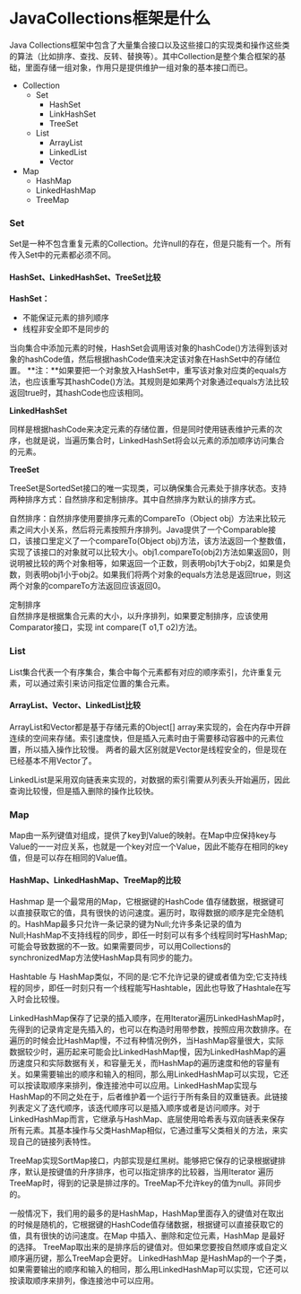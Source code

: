 # JavaCollections框架是什么  

Java Collections框架中包含了大量集合接口以及这些接口的实现类和操作这些类的算法（比如排序、查找、反转、替换等）。其中Collection是整个集合框架的基础，里面存储一组对象，作用只是提供维护一组对象的基本接口而已。   

- Collection
    - Set 
        - HashSet
        - LinkHashSet
        - TreeSet
    - List
        - ArrayList
        - LinkedList
        - Vector
- Map 
    + HashMap
    + LinkedHashMap
    + TreeMap

### **Set** 
Set是一种不包含重复元素的Collection。允许null的存在，但是只能有一个。所有传入Set中的元素都必须不同。

#### HashSet、LinkedHashSet、TreeSet比较 
**HashSet：**

- 不能保证元素的排列顺序
- 线程非安全即不是同步的  

当向集合中添加元素的时候，HashSet会调用该对象的hashCode()方法得到该对象的hashCode值，然后根据hashCode值来决定该对象在HashSet中的存储位置。
**注：**如果要把一个对象放入HashSet中，重写该对象对应类的equals方法，也应该重写其hashCode()方法。其规则是如果两个对象通过equals方法比较返回true时，其hashCode也应该相同。  

**LinkedHashSet**  

同样是根据hashCode来决定元素的存储位置，但是同时使用链表维护元素的次序，也就是说，当遍历集合时，LinkedHashSet将会以元素的添加顺序访问集合的元素。

**TreeSet**

TreeSet是SortedSet接口的唯一实现类，可以确保集合元素处于排序状态。支持两种排序方式：自然排序和定制排序。其中自然排序为默认的排序方式。  

自然排序：自然排序使用要排序元素的CompareTo（Object obj）方法来比较元素之间大小关系，然后将元素按照升序排列。Java提供了一个Comparable接口，该接口里定义了一个compareTo(Object obj)方法，该方法返回一个整数值，实现了该接口的对象就可以比较大小。obj1.compareTo(obj2)方法如果返回0，则说明被比较的两个对象相等，如果返回一个正数，则表明obj1大于obj2，如果是负数，则表明obj1小于obj2。如果我们将两个对象的equals方法总是返回true，则这两个对象的compareTo方法返回应该返回0。  

定制排序  
自然排序是根据集合元素的大小，以升序排列，如果要定制排序，应该使用Comparator接口，实现 int compare(T o1,T o2)方法。

### **List** 

List集合代表一个有序集合，集合中每个元素都有对应的顺序索引，允许重复元素，可以通过索引来访问指定位置的集合元素。

#### ArrayList、Vector、LinkedList比较

ArrayList和Vector都是基于存储元素的Object[] array来实现的，会在内存中开辟连续的空间来存储。索引速度快，但是插入元素时由于需要移动容器中的元素位置，所以插入操作比较慢。 
两者的最大区别就是Vector是线程安全的，但是现在已经基本不用Vector了。

LinkedList是采用双向链表来实现的，对数据的索引需要从列表头开始遍历，因此查询比较慢，但是插入删除的操作比较快。

### Map 

Map由一系列键值对组成，提供了key到Value的映射。在Map中应保持key与Value的一一对应关系，也就是一个key对应一个Value，因此不能存在相同的key值，但是可以存在相同的Value值。

#### HashMap、LinkedHashMap、TreeMap的比较

Hashmap 是一个最常用的Map，它根据键的HashCode 值存储数据，根据键可以直接获取它的值，具有很快的访问速度。遍历时，取得数据的顺序是完全随机的。HashMap最多只允许一条记录的键为Null;允许多条记录的值为Null;HashMap不支持线程的同步，即任一时刻可以有多个线程同时写HashMap;可能会导致数据的不一致。如果需要同步，可以用Collections的synchronizedMap方法使HashMap具有同步的能力。  

Hashtable 与 HashMap类似，不同的是:它不允许记录的键或者值为空;它支持线程的同步，即任一时刻只有一个线程能写Hashtable，因此也导致了Hashtale在写入时会比较慢。  

LinkedHashMap保存了记录的插入顺序，在用Iterator遍历LinkedHashMap时，先得到的记录肯定是先插入的，也可以在构造时用带参数，按照应用次数排序。在遍历的时候会比HashMap慢，不过有种情况例外，当HashMap容量很大，实际数据较少时，遍历起来可能会比LinkedHashMap慢，因为LinkedHashMap的遍历速度只和实际数据有关，和容量无关，而HashMap的遍历速度和他的容量有关。如果需要输出的顺序和输入的相同，那么用LinkedHashMap可以实现，它还可以按读取顺序来排列，像连接池中可以应用。LinkedHashMap实现与HashMap的不同之处在于，后者维护着一个运行于所有条目的双重链表。此链接列表定义了迭代顺序，该迭代顺序可以是插入顺序或者是访问顺序。对于LinkedHashMap而言，它继承与HashMap、底层使用哈希表与双向链表来保存所有元素。其基本操作与父类HashMap相似，它通过重写父类相关的方法，来实现自己的链接列表特性。  

TreeMap实现SortMap接口，内部实现是红黑树。能够把它保存的记录根据键排序，默认是按键值的升序排序，也可以指定排序的比较器，当用Iterator 遍历TreeMap时，得到的记录是排过序的。TreeMap不允许key的值为null。非同步的。 

一般情况下，我们用的最多的是HashMap，HashMap里面存入的键值对在取出的时候是随机的，它根据键的HashCode值存储数据，根据键可以直接获取它的值，具有很快的访问速度。在Map 中插入、删除和定位元素，HashMap 是最好的选择。
TreeMap取出来的是排序后的键值对。但如果您要按自然顺序或自定义顺序遍历键，那么TreeMap会更好。
LinkedHashMap 是HashMap的一个子类，如果需要输出的顺序和输入的相同，那么用LinkedHashMap可以实现，它还可以按读取顺序来排列，像连接池中可以应用。


